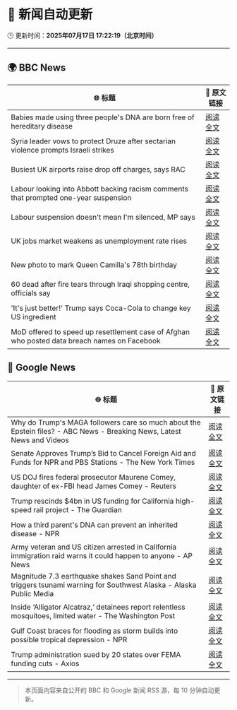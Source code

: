 # 🧠 新闻自动更新

🕒 更新时间：**2025年07月17日 17:22:19（北京时间）**

---

## 🌍 BBC News

| 🌐 标题 | 🔗 原文链接 |
|--------|-------------|
| Babies made using three people's DNA are born free of hereditary disease | [阅读全文](https://www.bbc.com/news/articles/cn8179z199vo) |
| Syria leader vows to protect Druze after sectarian violence prompts Israeli strikes | [阅读全文](https://www.bbc.com/news/articles/cg5z3jqe673o) |
| Busiest UK airports raise drop off charges, says RAC | [阅读全文](https://www.bbc.com/news/articles/cwyg0ly2ld8o) |
| Labour looking into Abbott backing racism comments that prompted one-year suspension | [阅读全文](https://www.bbc.com/news/articles/cwye24vjnn8o) |
| Labour suspension doesn't mean I'm silenced, MP says | [阅读全文](https://www.bbc.com/news/articles/cdx57w45wyno) |
| UK jobs market weakens as unemployment rate rises | [阅读全文](https://www.bbc.com/news/articles/cg754negn75o) |
| New photo to mark Queen Camilla's 78th birthday | [阅读全文](https://www.bbc.com/news/articles/cdezjjkzy52o) |
| 60 dead after fire tears through Iraqi shopping centre, officials say | [阅读全文](https://www.bbc.com/news/articles/ceq7d45v5v3o) |
| 'It's just better!' Trump says Coca-Cola to change key US ingredient | [阅读全文](https://www.bbc.com/news/articles/czxe59zl8qzo) |
| MoD offered to speed up resettlement case of Afghan who posted data breach names on Facebook | [阅读全文](https://www.bbc.com/news/articles/c0rvyqd7wq2o) |

## 📰 Google News

| 🌐 标题 | 🔗 原文链接 |
|--------|-------------|
| Why do Trump's MAGA followers care so much about the Epstein files? - ABC News - Breaking News, Latest News and Videos | [阅读全文](https://news.google.com/rss/articles/CBMilgFBVV95cUxOelByS1k0Z2pBaEpueDUwNFpCbXJ5VUpEcndFNkRMZEtyVWdlMFJTX0stTDZrTnpTNndEb2ZJN2lSZUpHbDZPWi0zNUhfdDUtTXFFNnpYSDllUGFXSXJiLTBlaGZ0ZEZkWGppUEVXUHhXVlE5OUE3aV9vRzNWeFBEX2JGNFZEN0x5OEdwR3o0ZG8yN1h5aVHSAZsBQVVfeXFMUEhGQkhVbWxieFFJbUxUcWhyS1k5MWpzbW1zaXBXcjFQQVBOOEtBaTZqNndiVXBybUhka1RSTEZtUURNWm92aDJiWUpSemNCYmVJUWt1ZlNrdkl0SDFKV3FMdnZpZUx6QUpqM09YbjBIaFUtVWZrODF0N3VWVTFHTE9vTlY1b2Y4LXZySVp5emIxY0Vac0dGUU45M1E?oc=5) |
| Senate Approves Trump’s Bid to Cancel Foreign Aid and Funds for NPR and PBS Stations - The New York Times | [阅读全文](https://news.google.com/rss/articles/CBMimgFBVV95cUxOcnprNWU1a0xRTDg0SHNhd3lJNTN0R2ZRcDhyWEJkYUtFT0l2eXZFMHFUSnNFLXdiVXpwTnVFZlYydWdEMGF2XzJmcW1JUWNVRVQyU20wWTJ6MHNmTkRyWTdDZEp1Q05mMklwMkktRl9MX0JReTlIZVhQWndZMkNCeUhxM0doeWFWamVROVlBUFZEZDdzNk9Qa2l3?oc=5) |
| US DOJ fires federal prosecutor Maurene Comey, daughter of ex-FBI head James Comey - Reuters | [阅读全文](https://news.google.com/rss/articles/CBMiwAFBVV95cUxPanRXRjM1elY4eFRBc1FxZ0pUek5uWFlMcHVKcHpGVkJBNDc4YTBRd3dJZ3B4RndrVlVjak9IbHlMU09KVXJkajNCUDI4NWN5NTJjZG1IYkViV1NWWGhXVlBvckpTUDVVX3VwSTlPcllsUndNdVJfZnlJc0hqbzA2LWluNU1CSFo1cTNKNEtPSksyeWpGelYtamNRWlhlQ1VzUmtuejFheTY2eWlKUXFVU1J1SW1pN1B1cUpZZF8zd1Q?oc=5) |
| Trump rescinds $4bn in US funding for California high-speed rail project - The Guardian | [阅读全文](https://news.google.com/rss/articles/CBMinAFBVV95cUxQYkY2VUZTWkdwWWdoOFRJb21CQXI3UndrOV8xVHY2a3pScjBZZE43MUlaWWs0SVVQeEJxaEx4WlkzMXRkb3dQa01SdExNTnNPRTk2RG5oa3gxd2ItbWhnYXZXNUMzNWFfMndPREhrZWV1WG43SDJ1bG85VktyeFdRaTZFallWUF9QV0NsZTV3Zlc4YUFHWFNIRkpkd3A?oc=5) |
| How a third parent's DNA can prevent an inherited disease - NPR | [阅读全文](https://news.google.com/rss/articles/CBMivAFBVV95cUxPMk9ld284V2hscl9pZFVJbFVnMTV6VVdOT1NicWszVjlNa2dVVTdmRHl1MkpfaEYyejIzOC1tZEtDZW1saFk2ZXF4TWw1YmxPRlpJNzM4TklVcmVDRDhMMF9iaW9zS0ZCeWlvOGd4X3VtLWM0WGd3RHlfTVgtc1ZrOTdBaG5mV1NGSTU2LW9NV3hlVWd5Q1lpVWt6TFFGYUI3X1dKc1ZsNTdRVTd3ZzN6VHFsc1VDaUpXalJRMA?oc=5) |
| Army veteran and US citizen arrested in California immigration raid warns it could happen to anyone - AP News | [阅读全文](https://news.google.com/rss/articles/CBMilwFBVV95cUxNYXNrcDZveFhfR1g4MVFiMFotSHg5MWhneUR2WEhpUmFnMVhvOE9ybElhQjcwc0J5czBFNC1yS0ljR21oSkVIbnQxbUVvUzdieTRTUS13S1lIMTBDNDlHUWRrbFUzaURndmE2SDhBM2lIbEE0ckwtSEVacERYd2xGaHhFZXdPMlB3OHFWTWZIOElFcXFhLU9Z?oc=5) |
| Magnitude 7.3 earthquake shakes Sand Point and triggers tsunami warning for Southwest Alaska - Alaska Public Media | [阅读全文](https://news.google.com/rss/articles/CBMitgFBVV95cUxNSkIwNnhLdjdxOVJodVFGQV9mMy00cUliREkwUGlSWWdUWEJBcEoxLWZhUHhabXhwRUZIWWZBc01oS3VoZXNGSWVVQWpMTUtRNVFPZkRUc182U2tLOHhBemFqNmlMell5N2h1RFNKci1yLW8zc3RRNnJCZmdkM0xkWjNUZHNyY3AyZ0R5T2pRcy1sdDZnZk1JSjBuVzdmQ1pETHFWa29CSXNTZi01Y2xmQk03Y2Y5UQ?oc=5) |
| Inside ‘Alligator Alcatraz,’ detainees report relentless mosquitoes, limited water - The Washington Post | [阅读全文](https://news.google.com/rss/articles/CBMihgFBVV95cUxOdklSMk9HM2dscnJzU1B0dkpRT3NQUDdBcEJhQUY2M3kzMzBMaHdHMUZzMHNpZmthMjZVVXNxVHV1OHhtT0JYbW82dmJma19mVWZOZF9EUE1OSm52STlsMDVUOVRxLW8yYThJb0syV1FHY3JHS0loTGlNeU1IMTFBX2xqblBiQQ?oc=5) |
| Gulf Coast braces for flooding as storm builds into possible tropical depression - NPR | [阅读全文](https://news.google.com/rss/articles/CBMihAFBVV95cUxNZUFYNjhrSUVxTllxdXZQQ1VXamNsbWV2X1dmanFPSG9zTURkdTF0cm5RcUpROWlZR053Slg4R2FCSDIwanlKeDZqOGpseFA0UndFS2s2eUN0eW1ZLTNUQXlOei00eXAxSzZMZHFDUGhsTFM3U0k4TjN0bzJmc1c1cG1QdEY?oc=5) |
| Trump administration sued by 20 states over FEMA funding cuts - Axios | [阅读全文](https://news.google.com/rss/articles/CBMiekFVX3lxTFBDOThnekM0U2M1LUotdFVzZ2ZOSUYtcjRMdGtVMXJzQWNpeVB0X3FMRV9OeFFqemtEenZSSVdWNGJCSGgwXzlSLVFGM0xmMEtTRjFvMURVOE5aM1FZbFExZDI3RGRab0pieENhV2pPem9wUkZoQngxaUJB?oc=5) |

---
> 本页面内容来自公开的 BBC 和 Google 新闻 RSS 源，每 10 分钟自动更新。